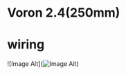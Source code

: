 # Voron 2.4(250mm)

# wiring
![Image Alt](![Image Alt](https://raw.githubusercontent.com/nopp/voron2.4-250/main/img/voron-wiring.jpg))

